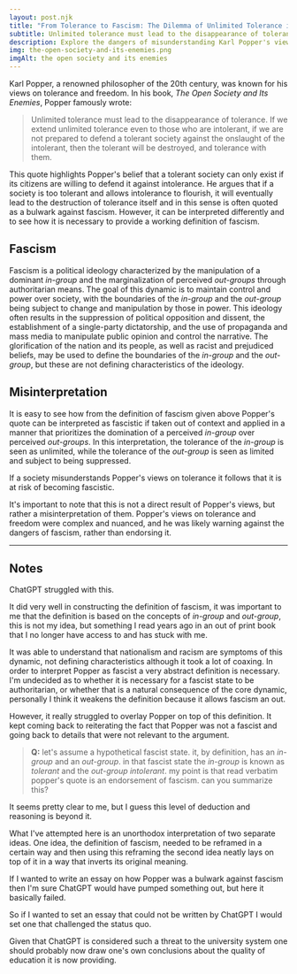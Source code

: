 ```yaml
---
layout: post.njk
title: "From Tolerance to Fascism: The Dilemma of Unlimited Tolerance in Popper's Philosophy"
subtitle: Unlimited tolerance must lead to the disappearance of tolerance
description: Explore the dangers of misunderstanding Karl Popper's views on tolerance and freedom in this thought-provoking essay. Learn how his ideas can be misinterpreted as fascistic and the importance of understanding them in their proper context. Read now to gain a deeper understanding of the relationship between tolerance, freedom, and fascism.
img: the-open-society-and-its-enemies.png
imgAlt: the open society and its enemies
---
```


Karl Popper, a renowned philosopher of the 20th century, was known for his views on tolerance and freedom. In his book, _The Open Society and Its Enemies_, Popper famously wrote:

> Unlimited tolerance must lead to the disappearance of tolerance. If we extend unlimited tolerance even to those who are intolerant, if we are not prepared to defend a tolerant society against the onslaught of the intolerant, then the tolerant will be destroyed, and tolerance with them.

This quote highlights Popper's belief that a tolerant society can only exist if its citizens are willing to defend it against intolerance. He argues that if a society is too tolerant and allows intolerance to flourish, it will eventually lead to the destruction of tolerance itself and in this sense is often quoted as a bulwark against fascism. However, it can be interpreted differently and to see how it is necessary to provide a working definition of fascism.

## Fascism

Fascism is a political ideology characterized by the manipulation of a dominant _in-group_ and the marginalization of perceived _out-groups_ through authoritarian means. The goal of this dynamic is to maintain control and power over society, with the boundaries of the _in-group_ and the _out-group_ being subject to change and manipulation by those in power. This ideology often results in the suppression of political opposition and dissent, the establishment of a single-party dictatorship, and the use of propaganda and mass media to manipulate public opinion and control the narrative. The glorification of the nation and its people, as well as racist and prejudiced beliefs, may be used to define the boundaries of the _in-group_ and the _out-group_, but these are not defining characteristics of the ideology.

## Misinterpretation

It is easy to see how from the definition of fascism given above Popper's quote can be interpreted as fascistic if taken out of context and applied in a manner that prioritizes the domination of a perceived _in-group_ over perceived _out-groups_. In this interpretation, the tolerance of the _in-group_ is seen as unlimited, while the tolerance of the _out-group_ is seen as limited and subject to being suppressed. 

If a society misunderstands Popper's views on tolerance it follows that it is at risk of becoming fascistic.

It's important to note that this is not a direct result of Popper's views, but rather a misinterpretation of them. Popper's views on tolerance and freedom were complex and nuanced, and he was likely warning against the dangers of fascism, rather than endorsing it.

---

## Notes

ChatGPT struggled with this.

It did very well in constructing the definition of fascism, it was important to me that the definition is based on the concepts of _in-group_ and _out-group_, this is not my idea, but something I read years ago in an out of print book that I no longer have access to and has stuck with me.

It was able to understand that nationalism and racism are symptoms of this dynamic, not defining characteristics although it took a lot of coaxing. In order to interpret Popper as fascist a very abstract definition is necessary. I'm undecided as to whether it is necessary for a fascist state to be authoritarian, or whether that is a natural consequence of the core dynamic, personally I think it weakens the definition because it allows fascism an out.

However, it really struggled to overlay Popper on top of this definition. It kept coming back to reiterating the fact that Popper was not a fascist and going back to details that were not relevant to the argument.

> **Q:** let's assume a hypothetical fascist state. it, by definition, has an *in-group* and an *out-group*. in that fascist state the *in-group* is known as *tolerant* and the *out-group* *intolerant*. my point is that read verbatim popper's quote is an endorsement of fascism. can you summarize this?

It seems pretty clear to me, but I guess this level of deduction and reasoning is beyond it.

What I've attempted here is an unorthodox interpretation of two separate ideas. One idea, the definition of fascism, needed to be reframed in a certain way and then using this reframing the second idea neatly lays on top of it in a way that inverts its original meaning.

If I wanted to write an essay on how Popper was a bulwark against fascism then I'm sure ChatGPT would have pumped something out, but here it basically failed.

So if I wanted to set an essay that could not be written by ChatGPT I would set one that challenged the status quo.

Given that ChatGPT is considered such a threat to the university system one should probably now draw one's own conclusions about the quality of education it is now providing.